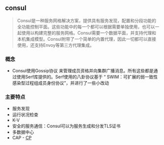 ## consul
> Consul是一种服务网格解决方案，提供具有服务发现，配置和分段功能的全功能控制平面。这些功能中的每一个都可以根据需要单独使用，也可以一起使用以构建完整的服务网格。Consul需要一个数据平面，并支持代理和本机集成模型。Consul附带了一个简单的内置代理，因此一切都可以直接使用，还支持Envoy等第三方代理集成。
### 概念
* Consul使用Gossip协议 来管理成员资格并向集群广播消息。所有这些都是通过使用Serf库提供的。Serf使用的八卦协议基于 “ SWIM：可扩展的弱一致性感染型过程组成员身份协议”，并进行了一些小改动 
### 主要特点
* 服务发现
* 运行状况检查
* K-V
* 安全的服务通信：Consul可以为服务生成和分发TLS证书
* 多数据中心
* CAP - [CP](https://www.consul.io/docs/intro/vs/serf)

### 
